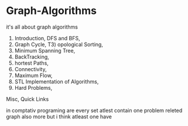 # Graph-Algorithms
it's all about graph algorithms



1) Introduction, DFS and BFS,
2) Graph Cycle,
T3) opological Sorting,
4) Minimum Spanning Tree,
5) BackTracking,
6) hortest Paths,
7) Connectivity,
8) Maximum Flow,
9) STL Implementation of Algorithms,
10) Hard Problems,


Misc,
Quick Links




in comptativ programing are every set atlest contain one problem releted graph also more but i think atleast one have
